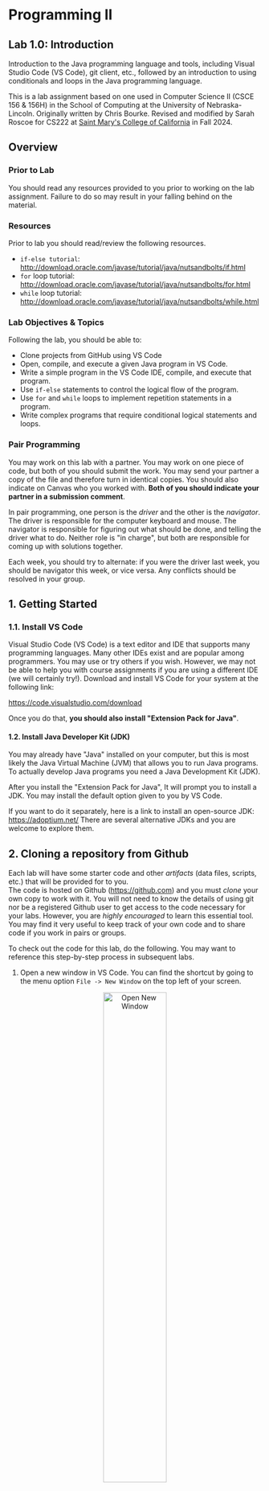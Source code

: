 # Programming II
## Lab 1.0: Introduction
Introduction to the Java programming language and tools, including Visual Studio Code (VS Code), git client, etc., followed by an introduction to using conditionals and loops in the Java programming language.

This is a lab assignment based on one used in Computer Science II (CSCE 156 & 156H) in the School of Computing
at the University of Nebraska-Lincoln. 
Originally written by Chris Bourke. Revised and modified by Sarah Roscoe for CS222 at [Saint Mary's College of California](https://www.stmarys-ca.edu/) in Fall 2024. 

## Overview

### Prior to Lab

You should read any resources provided to you prior to working on the lab assignment. Failure to do so may result in your falling behind on the material.


### Resources
Prior to lab you should read/review the following resources.
* `if-else tutorial`:
http://download.oracle.com/javase/tutorial/java/nutsandbolts/if.html
* `for` loop tutorial:
http://download.oracle.com/javase/tutorial/java/nutsandbolts/for.html
* `while` loop tutorial:
http://download.oracle.com/javase/tutorial/java/nutsandbolts/while.html


### Lab Objectives & Topics
Following the lab, you should be able to:
* Clone projects from GitHub using VS Code
* Open, compile, and execute a given Java program in VS Code.
* Write a simple program in the VS Code IDE, compile, and 
  execute that program.
* Use `if-else` statements to control the logical flow of the
  program.
* Use `for` and `while` loops to implement repetition statements in a
  program.
* Write complex programs that require conditional logical statements
  and loops.

### Pair Programming

You may work on this lab with a partner. You may work on one piece of code, but both of you should submit the work. You may send your partner a copy of the file and therefore turn in identical copies. You should also indicate on Canvas who you worked with. **Both of you should indicate your partner in a submission comment**. 

In pair programming, one person is the *driver* and the other is the *navigator*. The driver is responsible for the computer keyboard and mouse. The navigator is responsible for figuring out what should be done, and telling the driver what to do. Neither role is "in charge", but both are responsible for coming up with solutions together. 

Each week, you should try to alternate: if you were the driver last week, you should be navigator this week, or vice versa. Any conflicts should be resolved in your group. 

## 1. Getting Started

### 1.1. Install VS Code
Visual Studio Code (VS Code) is a text editor and IDE that supports many programming languages. 
Many other IDEs exist and are popular among programmers. You may use or try others if you wish. However, we may not be able to help you with course assignments if you are using a different IDE (we will certainly try!). Download and install VS Code for your system at the following link: 

https://code.visualstudio.com/download 

Once you do that, **you should also install  "Extension Pack for Java"**.

#### 1.2. Install Java Developer Kit (JDK)
You may already have "Java" installed on your computer, but this
is most likely the Java Virtual Machine (JVM) that allows you to
run Java programs.  To actually develop Java programs you need a
Java Development Kit (JDK). 

After you install the "Extension Pack for Java", It will prompt you to install a JDK. 
You may install the default option given to you by VS Code. 

If you want to do it separately, here is a link to install an open-source JDK:
https://adoptium.net/
There are several alternative JDKs and you are welcome to explore them.

## 2. Cloning a repository from Github
Each lab will have some starter code and other *artifacts* 
(data files, scripts, etc.) that will be provided for to you.  
The code is hosted on Github (https://github.com) and you must 
*clone* your own copy to work with it.  You will not need to 
know the details of using git nor be a registered Github user 
to get access to the code necessary for your labs.  However, 
you are *highly encouraged* to learn this essential tool.  
You may find it very useful to keep track of your own code 
and to share code if you work in pairs or groups.  

To check out the code for this lab, do the following.  You may 
want to reference this step-by-step process in subsequent labs.

1. Open a new window in VS Code. You can find the shortcut by going to the menu option `File -> New Window` on the top left of your screen. 
<p align="center">
<img src="images/newwindow.png" alt="Open New Window" width="50%"/>
</p>  

2. Click on the "Source Control" tab on the left hand side of VS Code. 

<p align="center">
<img src="images/sourcecontrol.png" alt="Source Control" width=40/>
</p>  

3. Then click "Clone Repository".

<p align="center">
<img src="images/clonerepo.png" alt="Clone Repository" width="50%"/>
</p>  

If this option does not appear, it may prompt you to install Git. Do so, then return to this step.

4. Copy/paste or type the URL into the text box that appears:

https://github.com/sroscoe2/CS222-Lab01/

<p align="center">
<img src="images/reponame.png" alt="Provide repository URL" width="1000%"/>
</p>  

5. Choose the directory where you want your project to be saved. **The default option may not be ideal.** You should save the project in the same overall directory as your other Java projects for this class.

6. Click "Open" and provide access, trust the authors, etc. 

7. Return to the "Explorer" view (with a file image on the left sidebar) to return to the code.

## 3. How to do things in Java
## 3.1. Running and Editing Programs
### 3.1.1 Running a Program

You will now edit an existing
project's code  to get used to VS Code.

1. Expand the `src` directory. Here, we have a *package* named `main` and a package named `test`. Java classes are organized in a hierarchy of packages to group similar or related code together. Packages correspond to actual directories (folders) on your computer.

2. Expand the `main` package to find several *classes*. All code in Java is a class or part of a class. Other languages may allow global variables or functions without an object or class; not so in Java. 

3. Click on the `StatisticsDemo` class to open it in the VS Code editor. This class contains a main method, `public static void main(String args[])`
In Java, classes are executable only if a main method is defined.  
Classes without a `main` method can be used by other classes, but 
they cannot be run by themselves as an entry point for the Java 
Virtual Machine (JVM).

4. Click on the play button on the left hand column (Run and Debug), then click on the big button labeled "Run and Debug". 

<p align="center">
<img src="images/runAndDebug.png" alt="Run and Debug" width="50%"/>
</p>  

5. The output for this program will appear in the "Terminal" tab at the bottom of your screen.

6. Click on the "Terminal" tab and enter the input as specified.

<p align="center">
<img src="images/terminal.png" alt="Terminal" width="100%"/>
</p>  

NOTE: If you ever close the terminal, you can open it again by pressing `` ctrl + ` `` (backtick, found above the `tab` key).  Alternatively, you can use the top menu `View -> Terminal` option to open it again. 

### 3.1.2 Completing the Statistics Program

Though the program runs, it does not output correct answers.  You 
will need to modify these classes to complete the program.

1. Implement the `getMax()` method in the `Statistics` class.  Use the 
`getMin()`	method for directions on syntax.
2. Implement the `getSum()` method in the `Statistics` class.  Use the 
other methods for direction on syntax.
3. Rerun the program to verify that it now works.

### 3.1.3 Modifying the Statistics Program

The program you've completed is interactive in that it prompts the 
user for input.  You will now change the program to instead use *command 
line arguments* to read in the list of numbers directly from the command 
line.

Command line arguments are available to your main method through 
the `args` array of Strings.  The size of this array 
can be obtained by using `args.length` which is an
integer.  Modify the code of `StatisticsDemo.java` to iterate through this array and convert 
the arguments to integers. You should first comment out with `/**` and `*/` lines 17 through 31. Then replace its function using the following snippet of code:

```java
int[] array = new int[args.length];
for(int i=0; i<args.length; i++) {
  array[i] = Integer.parseInt(args[i]);
}
```

The *command line* may not be apparent as you are using an IDE.  
However, it is still available to you.  Instead of clicking the "Play" 
button to run your program, click the link in the "Run and Debug" tabs to create a `launch.json` file. 
You will see several lists of configurations in curly brackets, one for each Java file in the project. Navigate to the list that contains `"mainClass": "main.StatisticsDemo",`. 



*Add a comma to the final configuration line in that list*, then add a new line that says "args":"[NUMBERS]", where `[NUMBERS]` is replaced by a list of space-delimited numbers, such as "5 12 502 6723 34".

Example line:

`"args":"5 12 502 6723 34"`


Save the JSON file. 
The "Run and Debug" menu has changed, and now there is a dropdown list next to the play button at the top. Select `StatisticsDemo`, then click the play button to run your code. 




## 4. IDE Orientation

Now we will review some functionality that VS Code provides. 

### 4.1 Using External Libraries

No man is an island.  Good code depends on selecting and (re)using 
standard libraries whenever possible so that you are not continually 
reinventing the wheel.  This activity will familiarize you with how 
to import and use an external Java library.  Java libraries are 
usually packaged into JAR *J*ava *AR*chive files which contain a 
collection of compiled class files and other resources necessary 
to use the library.

1. There may be compilation errors in the `Birthday.java` 
file.  This is because this class uses other classes that are not 
available in the standard Java Development Kit (JDK).  It instead 
uses classes from the Joda-Time library; a library of useful classes 
and utilities for dealing with dates, times, intervals, durations, etc.
2. The JAR file, `joda-time-2.0.jar` has been included in the project 
in the `lib` folder.  External libraries are usually kept in a hierarchy 
of folders like this (you can create your own folders by right-clicking 
the project and selecting "Add folder to workspace").
3. *If there are compilation errors in `Birthday.java`*, open the "JAVA PROJECTS" menu at the bottom of the Explorer view. 
4. Scroll down to "Referenced Libraries", and click the plus button. 
5. Navigate to the `joda-time-2.0.jar` file and select it. 
6. Run `Birthday.java` to see if the errors have gone away. 


### 4.2 Cleaning Up

Though the syntax errors should now be resolved, the code isn't pretty
making it difficult to read and understand.  VS Code provides a built-in
code formatter functionality.  Typically if you write good code to begin
with it will automatically provide consistent indentation and other 
stylistic features.  It is best practice to get in the habit of writing 
good, clean code automatically.  However, if you need to clean up a file 
in one shot you can do use the auto-formatter feature.  

* On Windows: press `shift+alt+f` to reformat the code
* On Mac: press `option+shift+f` to reformat the code

Another issue with the code is that it is using `lower_underscore_casing` 
for some of its variables.  Change the variable names to the preferred 
`lowerCamelCasing` convention in Java.  You could do this manually but 
a neat trick that most IDEs provide is as follows.

1. Highlight the variable name (any instance will do)
2. Right click and select `Rename Symbol`.
3. Type the new variable name and hit enter and it will automatically 
be changed for all instances!  

Finally, every *non-trivial* class and method should have documentation.
In Java, it is standard to use doc-style or "javadoc" comments.  Look
at the `Statistics.java` file again to see the format for these style of comments.
Add documentation to this file to complete it.

### 4.3 Finishing The Program

Though the program should have no syntax errors, if you run it, no 
output will be displayed.  You need to complete the program as follows.

1. For the variables, name, month, date, and year, enter your own 
information (your name and your birthday)
2. Add appropriate code (using `System.out.println()`) which prints 
to the standard output a full line, a greeting similar to the following. 
`Greetings, NAME.  Today you are XX years, XX months, and XX days old.`
Of course, the placeholders should be replaced with variable values.  
In Java, variable values can be concatenated with strings using the `+` 
(plus) operator.
3. Add a conditional statement that, if today is the user's birthday 
will output `Happy Birthday`.  If it is not the user's birthday, output 
`Your friends have XX shopping days until your next birthday`
again with an appropriate variable value.


# Part 2

## 5. Conditionals & Loops

Java provides standard control structures for conditionals and
repetition. Specifically, Java provides the usual `if-else`
statements as well as `for` and `while` loops. The syntax for these
control structures should look familiar.  Some examples:

```java
if(x > 0) {
  //DO SOMETHING
} else if(x < 0) {
  //DO SOMETHING ELSE
} else {
  //OTHERWISE
}

for(int i=0; i<n; i++) {
  //DO SOMETHING
}

int i = 0;
while(i < n) {
  //DO SOMETHING
  i++;
}
```

In addition, Java provides a foreach-loop, also referred to as an
*enhanced for-loop*, for iterating over collections or elements in an 
array.  This feature is mostly for convenience.  The following example
demonstrates how to use this loop.

```java
String arr[] = new String[10];
...
for(String s : arr) {
  System.out.println(s); 
}
```

An enhanced for-loop can be used for `Set` and `List` collections.

## 6. Activities 

### 6.1 Sum of Natural Numbers

Natural numbers are the usual counting numbers; 1, 2, 3, ... In this
exercise you will write several loops to compute the sum of natural
numbers 1 thru `n` where `n` is read from the command line. You will
also write an enhanced for-loop to iterate over an array and process
data.

1.  Open the `Natural.java` source file. The code to read in `n` has been
    provided for you. An array mapping integer values 1 thru 10 to text
    values has also been created for you.

2. Add a command-line argument for the `Natural` file in `launch.json`. 

3.  Write a `for`-loop and a `while`-loop in the relevant methods to
    compute the sum of natural numbers 1 thru `n` and return the 
    result.  In the `main` method call your methods and output 
    the result.  
    
4.  Write a an enhanced for-loop to iterate over the elements of the `zeroToTen`
    array. As you iterate over the elements, concatenate each
    string, delimited by a single space to a result string and print the
    result at the end of the loop. Your result should look something
    like the following:
    
    `zero + one + two + three + four + five + six + seven + eight + nine + ten = 55`

### 6.2 Child Tax Credit

When filing for federal taxes, a credit is given to tax payers with
dependent children according to the following rules. The first dependent
child younger than 18 is worth a $1,000.00 credit. Each dependent child
younger than 18 after the first child is worth a $500 tax credit each.
You will complete a Java program to output a table of dependent
children, how much each contributes to a tax credit, and a total child
tax credit. Your table should look something like the following.

```text
Child           Amount
Tommy (14)      $1000.00
Richard (12)    $500.00
Harold (21)     $0.00
Total Credit:   $1500.00
```

1.  Open the `Child.java` and `ChildCredit.java` source files

2.  The `Child` class has already been implemented for you. Note how the 
    `Child` class is used.  Several instances of children have been created 
    and placed into a `List`.

    Similar to an array, a `List` stores elements using 0-indexing. Each one
    can be accessed using the `get` method. For example, `kids.get(i)` gets 
    the i-th kid.  You could also use an *enhanced for loop* to iterate over 
    the elements in the `List`.

3.  Implement the `produceReport` method to compute the child tax credit(s)
    and output a table similar to the one above.  Your method should return
    the grand total of the credit.  
    
    Each child is an *instance* of the `Child` class. Each instance has its own
    variables so that each child can be a different age. To get a
    particular child’s age, you can use a *getter* method. For example,
    to get the age of `tom` you can use the syntax, `tom.getAge()`

### Advanced Activity (Optional)

Use the `String.format()` method to reformat the output of the Child Tax 
Credit program to print every piece of data in its own column.


## 7. Testing, Submitting, & Grading your lab

### 7.1 Testing

Every lab will come with a collection of test files that contain 
a suite of *unit tests* using the JUnit testing framework.  Before
you submit your lab, you should run these tests locally to verify 
that your code is correct.  

1. Open the `StatisiticsTests.java` source file in the `src/test`
source folder.  This file contains several unit tests written using
JUnit *annotations*.  You are encouraged to explore how these tests
are written and work and to even add your own tests but otherwise, 
the file is complete.
2. Run the test suite by clicking on the icon to the left of the line that says `public class StatisticsTests`. If there are failed tests, you will need to click "Continue" or "Always Continue" in a VS Code popup. You may view the JUnit report in a "Test Results" tab in your console at the bottom of the screen. This will detail which test cases pass and
which fail along with expected output and the actual output (for 
failed test cases).  
3. Address any issues or failing tests by debugging your code and 
rerun the test suite until all tests pass.

When all test cases pass, you will get 100% on that assignment. If a portion of your test cases do not pass, the portion of failed tests will be subtracted from your assignment grade. 

### 7.2 Submitting
When you are done with the assignment, submit it to Canvas. You should zip your *entire* project file, and then submit the zip file to Canvas. *Do not submit only .java files to Canvas.*

1. Reveal your project in the file explorer. Right-click any file, then select "Reveal in Finder" (Mac) or "Reveal in File Explorer" (Windows).
2. Go one level up with `cmd+up` (Mac) or `alt+up` (Windows) until you see the folder called `CS222-Lab01`.
3. Right click on the folder and click "Compress" (Mac) or "Send to -> Compressed (zipped) folder" (Windows).
4. Name the resultant zip file `CS222-Lab01smc1` where `smc1` is YOUR SMC username.
5. Open a browser to https://stmarys-ca.instructure.com/ 
6. Login and select our course. 
7. Navigate to the "Lab 1" assignment and click on it. 
8. Hand in the following file:
* CS222-Lab01.zip

You can either click to upload files from your file explorer, or you can drag-and-drop the files. 
You 
will be able to re-handin the project as many times as you want up 
until the due date.
